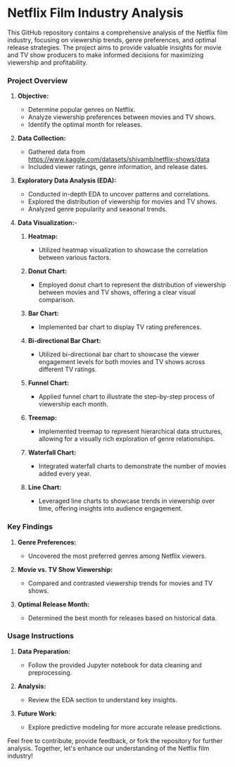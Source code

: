 # Netflix Film Industry Analysis

This GitHub repository contains a comprehensive analysis of the Netflix film industry, focusing on viewership trends, genre preferences, and optimal release strategies. The project aims to provide valuable insights for movie and TV show producers to make informed decisions for maximizing viewership and profitability.

### Project Overview

1. **Objective:**
   - Determine popular genres on Netflix.
   - Analyze viewership preferences between movies and TV shows.
   - Identify the optimal month for releases.

2. **Data Collection:**
   - Gathered data from https://www.kaggle.com/datasets/shivamb/netflix-shows/data
   - Included viewer ratings, genre information, and release dates.

3. **Exploratory Data Analysis (EDA):**
   - Conducted in-depth EDA to uncover patterns and correlations.
   - Explored the distribution of viewership for movies and TV shows.
   - Analyzed genre popularity and seasonal trends.
  
4. **Data Visualization:**-
   1. **Heatmap:**
      - Utilized heatmap visualization to showcase the correlation between various factors.

   2. **Donut Chart:**
      - Employed donut chart to represent the distribution of viewership between movies and TV shows, offering a clear visual comparison.
 
   3. **Bar Chart:**
      - Implemented bar chart to display TV rating preferences.

   4. **Bi-directional Bar Chart:**
      - Utilized bi-directional bar chart to showcase the viewer engagement levels for both movies and TV shows across different TV ratings.

   5. **Funnel Chart:**
      - Applied funnel chart to illustrate the step-by-step process of viewership each month.

   6. **Treemap:**
      - Implemented treemap to represent hierarchical data structures, allowing for a visually rich exploration of genre relationships.

   7. **Waterfall Chart:**
      - Integrated waterfall charts to demonstrate the number of movies added every year.

   8. **Line Chart:**
      - Leveraged line charts to showcase trends in viewership over time, offering insights into audience engagement.


### Key Findings

1. **Genre Preferences:**
   - Uncovered the most preferred genres among Netflix viewers.

2. **Movie vs. TV Show Viewership:**
   - Compared and contrasted viewership trends for movies and TV shows.

3. **Optimal Release Month:**
   - Determined the best month for releases based on historical data.

### Usage Instructions

1. **Data Preparation:**
   - Follow the provided Jupyter notebook for data cleaning and preprocessing.

2. **Analysis:**
   - Review the EDA section to understand key insights.

3. **Future Work:**
   - Explore predictive modeling for more accurate release predictions.

Feel free to contribute, provide feedback, or fork the repository for further analysis. Together, let's enhance our understanding of the Netflix film industry!
